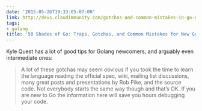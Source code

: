 ```yaml
---
date: '2015-05-26T19:33:05-07:00'
link: http://devs.cloudimmunity.com/gotchas-and-common-mistakes-in-go-golang/index.html#close_http_conn
tags:
- golang
title: '50 Shades of Go: Traps, Gotchas, and Common Mistakes for New Golang Devs'
---
```


Kyle Quest has a lot of good tips for Golang newcomers, and arguably even intermediate ones:

>A lot of these gotchas may seem obvious if you took the time to learn the language reading the official spec, wiki, mailing list discussions, many great posts and presentations by Rob Pike, and the source code. Not everybody starts the same way though and that’s OK. If you are new to Go the information here will save you hours debugging your code.
